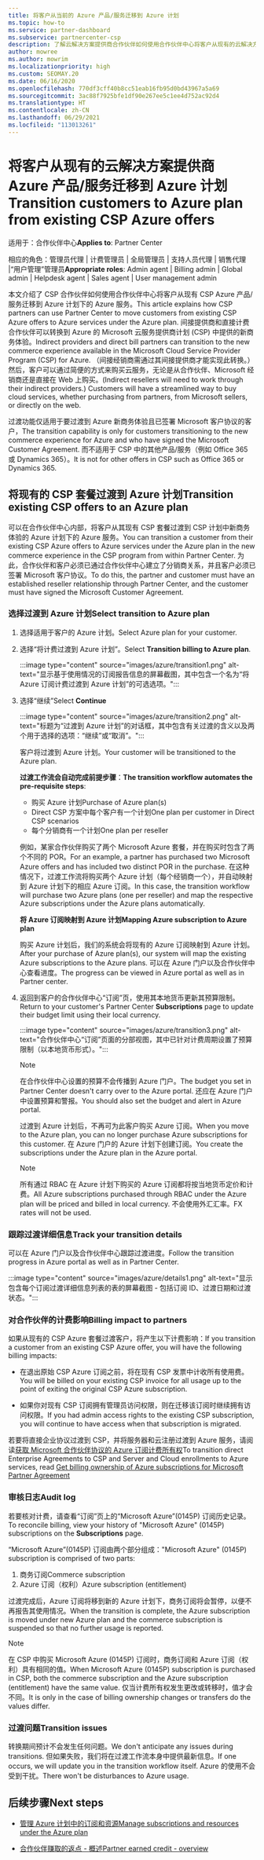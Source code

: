 ```yaml
---
title: 将客户从当前的 Azure 产品/服务迁移到 Azure 计划
ms.topic: how-to
ms.service: partner-dashboard
ms.subservice: partnercenter-csp
description: 了解云解决方案提供商合作伙伴如何使用合作伙伴中心将客户从现有的云解决方案提供商 Azure 产品/服务迁移到 Azure 计划下的 Azure 服务。
author: mowree
ms.author: mowrim
ms.localizationpriority: high
ms.custom: SEOMAY.20
ms.date: 06/16/2020
ms.openlocfilehash: 770df3cff40b8cc51eab16fb95d0bd43967a5a69
ms.sourcegitcommit: 3ac88f7925bfe1df90e267ee5c1ee4d752ac92d4
ms.translationtype: HT
ms.contentlocale: zh-CN
ms.lasthandoff: 06/29/2021
ms.locfileid: "113013261"
---
```

# <a name="transition-customers-to-azure-plan-from-existing-csp-azure-offers"></a><span data-ttu-id="335b7-103">将客户从现有的云解决方案提供商 Azure 产品/服务迁移到 Azure 计划</span><span class="sxs-lookup"><span data-stu-id="335b7-103">Transition customers to Azure plan from existing CSP Azure offers</span></span>

<span data-ttu-id="335b7-104">适用于：合作伙伴中心</span><span class="sxs-lookup"><span data-stu-id="335b7-104">**Applies to**: Partner Center</span></span> 

<span data-ttu-id="335b7-105">相应的角色：管理员代理 | 计费管理员 | 全局管理员 | 支持人员代理 | 销售代理 |“用户管理”管理员</span><span class="sxs-lookup"><span data-stu-id="335b7-105">**Appropriate roles**: Admin agent | Billing admin | Global admin | Helpdesk agent | Sales agent | User management admin</span></span>

<span data-ttu-id="335b7-106">本文介绍了 CSP 合作伙伴如何使用合作伙伴中心将客户从现有 CSP Azure 产品/服务迁移到 Azure 计划下的 Azure 服务。</span><span class="sxs-lookup"><span data-stu-id="335b7-106">This article explains how CSP partners can use Partner Center to move customers from existing CSP Azure offers to Azure services under the Azure plan.</span></span> <span data-ttu-id="335b7-107">间接提供商和直接计费合作伙伴可以转换到 Azure 的 Microsoft 云服务提供商计划 (CSP) 中提供的新商务体验。</span><span class="sxs-lookup"><span data-stu-id="335b7-107">Indirect providers and direct bill partners can transition to the new commerce experience available in the Microsoft Cloud Service Provider Program (CSP) for Azure.</span></span> <span data-ttu-id="335b7-108">（间接经销商需通过其间接提供商才能实现此转换。）然后，客户可以通过简便的方式来购买云服务，无论是从合作伙伴、Microsoft 经销商还是直接在 Web 上购买。</span><span class="sxs-lookup"><span data-stu-id="335b7-108">(Indirect resellers will need to work through their indirect providers.) Customers will have a streamlined way to buy cloud services, whether purchasing from partners, from Microsoft sellers, or directly on the web.</span></span>

<span data-ttu-id="335b7-109">过渡功能仅适用于要过渡到 Azure 新商务体验且已签署 Microsoft 客户协议的客户，</span><span class="sxs-lookup"><span data-stu-id="335b7-109">The transition capability is only for customers transitioning to the new commerce experience for Azure and who have signed the Microsoft Customer Agreement.</span></span> <span data-ttu-id="335b7-110">而不适用于 CSP 中的其他产品/服务（例如 Office 365 或 Dynamics 365）。</span><span class="sxs-lookup"><span data-stu-id="335b7-110">It is not for other offers in CSP such as Office 365 or Dynamics 365.</span></span>

## <a name="transition-existing-csp-offers-to-an-azure-plan"></a><span data-ttu-id="335b7-111">将现有的 CSP 套餐过渡到 Azure 计划</span><span class="sxs-lookup"><span data-stu-id="335b7-111">Transition existing CSP offers to an Azure plan</span></span>

<span data-ttu-id="335b7-112">可以在合作伙伴中心内部，将客户从其现有 CSP 套餐过渡到 CSP 计划中新商务体验的 Azure 计划下的 Azure 服务。</span><span class="sxs-lookup"><span data-stu-id="335b7-112">You can transition a customer from their existing CSP Azure offers to Azure services under the Azure plan in the new commerce experience in the CSP program from within Partner Center.</span></span> <span data-ttu-id="335b7-113">为此，合作伙伴和客户必须已通过合作伙伴中心建立了分销商关系，并且客户必须已签署 Microsoft 客户协议。</span><span class="sxs-lookup"><span data-stu-id="335b7-113">To do this, the partner and customer must have an established reseller relationship through Partner Center, and the customer must have signed the Microsoft Customer Agreement.</span></span>

### <a name="select-transition-to-azure-plan"></a><span data-ttu-id="335b7-114">选择过渡到 Azure 计划</span><span class="sxs-lookup"><span data-stu-id="335b7-114">Select transition to Azure plan</span></span>

1. <span data-ttu-id="335b7-115">选择适用于客户的 Azure 计划。</span><span class="sxs-lookup"><span data-stu-id="335b7-115">Select Azure plan for your customer.</span></span>

2. <span data-ttu-id="335b7-116">选择“将计费过渡到 Azure 计划”。</span><span class="sxs-lookup"><span data-stu-id="335b7-116">Select **Transition billing to Azure plan**.</span></span>

   :::image type="content" source="images/azure/transition1.png" alt-text="显示基于使用情况的订阅报告信息的屏幕截图，其中包含一个名为“将 Azure 订阅计费过渡到 Azure 计划”的可选选项。":::

3. <span data-ttu-id="335b7-118">选择“继续”</span><span class="sxs-lookup"><span data-stu-id="335b7-118">Select **Continue**</span></span>

   :::image type="content" source="images/azure/transition2.png" alt-text="标题为“过渡到 Azure 计划”的对话框，其中包含有关过渡的含义以及两个用于选择的选项：“继续”或“取消”。":::

   <span data-ttu-id="335b7-120">客户将过渡到 Azure 计划。</span><span class="sxs-lookup"><span data-stu-id="335b7-120">Your customer will be transitioned to the Azure plan.</span></span>

   <span data-ttu-id="335b7-121">**过渡工作流会自动完成前提步骤**：</span><span class="sxs-lookup"><span data-stu-id="335b7-121">**The transition workflow automates the pre-requisite steps**:</span></span>

   - <span data-ttu-id="335b7-122">购买 Azure 计划</span><span class="sxs-lookup"><span data-stu-id="335b7-122">Purchase of Azure plan(s)</span></span>
   - <span data-ttu-id="335b7-123">Direct CSP 方案中每个客户有一个计划</span><span class="sxs-lookup"><span data-stu-id="335b7-123">One plan per customer in Direct CSP scenarios</span></span>  
   - <span data-ttu-id="335b7-124">每个分销商有一个计划</span><span class="sxs-lookup"><span data-stu-id="335b7-124">One plan per reseller</span></span>  

   <span data-ttu-id="335b7-125">例如，某家合作伙伴购买了两个 Microsoft Azure 套餐，并在购买时包含了两个不同的 POR。</span><span class="sxs-lookup"><span data-stu-id="335b7-125">For an example, a partner has purchased two Microsoft Azure offers and has included two distinct POR in the purchase.</span></span> <span data-ttu-id="335b7-126">在这种情况下，过渡工作流将购买两个 Azure 计划（每个经销商一个），并自动映射到 Azure 计划下的相应 Azure 订阅。</span><span class="sxs-lookup"><span data-stu-id="335b7-126">In this case, the transition    workflow will purchase two Azure plans (one per reseller) and map the respective Azure subscriptions under the Azure plans automatically.</span></span>  

   <span data-ttu-id="335b7-127">**将 Azure 订阅映射到 Azure 计划**</span><span class="sxs-lookup"><span data-stu-id="335b7-127">**Mapping Azure subscription to Azure plan**</span></span>

   <span data-ttu-id="335b7-128">购买 Azure 计划后，我们的系统会将现有的 Azure 订阅映射到 Azure 计划。</span><span class="sxs-lookup"><span data-stu-id="335b7-128">After your purchase of Azure plan(s), our system will map the existing Azure subscriptions to the Azure plans.</span></span> <span data-ttu-id="335b7-129">可以在 Azure 门户以及合作伙伴中心查看进度。</span><span class="sxs-lookup"><span data-stu-id="335b7-129">The progress can be viewed in Azure portal as well as in Partner center.</span></span>

4. <span data-ttu-id="335b7-130">返回到客户的合作伙伴中心“订阅”页，使用其本地货币更新其预算限制。</span><span class="sxs-lookup"><span data-stu-id="335b7-130">Return to your customer's Partner Center **Subscriptions** page to update their budget limit using their local currency.</span></span>

   :::image type="content" source="images/azure/transition3.png" alt-text="合作伙伴中心“订阅”页面的分部视图，其中已针对计费周期设置了预算限制（以本地货币形式）。":::

   >[!NOTE]
   ><span data-ttu-id="335b7-132">在合作伙伴中心设置的预算不会传播到 Azure 门户。</span><span class="sxs-lookup"><span data-stu-id="335b7-132">The budget you set in Partner Center doesn't carry over to the Azure portal.</span></span> <span data-ttu-id="335b7-133">还应在 Azure 门户中设置预算和警报。</span><span class="sxs-lookup"><span data-stu-id="335b7-133">You should also set the budget and alert in Azure portal.</span></span>

   <span data-ttu-id="335b7-134">过渡到 Azure 计划后，不再可为此客户购买 Azure 订阅。</span><span class="sxs-lookup"><span data-stu-id="335b7-134">When you move to the Azure plan, you can no longer purchase Azure subscriptions for this customer.</span></span> <span data-ttu-id="335b7-135">在 Azure 门户的 Azure 计划下创建订阅。</span><span class="sxs-lookup"><span data-stu-id="335b7-135">You create the subscriptions under the Azure plan in the Azure portal.</span></span>

   >[!NOTE]
   > <span data-ttu-id="335b7-136">所有通过 RBAC 在 Azure 计划下购买的 Azure 订阅都将按当地货币定价和计费。</span><span class="sxs-lookup"><span data-stu-id="335b7-136">All Azure subscriptions purchased through RBAC under the Azure plan will be    priced and billed in local currency.</span></span> <span data-ttu-id="335b7-137">不会使用外汇汇率。</span><span class="sxs-lookup"><span data-stu-id="335b7-137">FX rates will not be used.</span></span>

### <a name="track-your-transition-details"></a><span data-ttu-id="335b7-138">跟踪过渡详细信息</span><span class="sxs-lookup"><span data-stu-id="335b7-138">Track your transition details</span></span>

<span data-ttu-id="335b7-139">可以在 Azure 门户以及合作伙伴中心跟踪过渡进度。</span><span class="sxs-lookup"><span data-stu-id="335b7-139">Follow the transition progress in Azure portal as well as in Partner Center.</span></span>

:::image type="content" source="images/azure/details1.png" alt-text="显示包含每个订阅过渡详细信息列表的表的屏幕截图 - 包括订阅 ID、过渡日期和过渡状态。":::

### <a name="billing-impact-to-partners"></a><span data-ttu-id="335b7-141">对合作伙伴的计费影响</span><span class="sxs-lookup"><span data-stu-id="335b7-141">Billing impact to partners</span></span>

<span data-ttu-id="335b7-142">如果从现有的 CSP Azure 套餐过渡客户，将产生以下计费影响：</span><span class="sxs-lookup"><span data-stu-id="335b7-142">If you transition a customer from an existing CSP Azure offer, you will have the following billing impacts:</span></span>

- <span data-ttu-id="335b7-143">在退出原始 CSP Azure 订阅之前，将在现有 CSP 发票中计收所有使用费。</span><span class="sxs-lookup"><span data-stu-id="335b7-143">You will be billed on your existing CSP invoice for all usage up to the point of exiting the original CSP Azure subscription.</span></span>

- <span data-ttu-id="335b7-144">如果你对现有 CSP 订阅拥有管理员访问权限，则在迁移该订阅时继续拥有访问权限。</span><span class="sxs-lookup"><span data-stu-id="335b7-144">If you had admin access rights to the existing CSP subscription, you will continue to have access when that subscription is migrated.</span></span>

<span data-ttu-id="335b7-145">若要将直接企业协议过渡到 CSP，并将服务器和云注册过渡到 Azure 服务，请阅读[获取 Microsoft 合作伙伴协议的 Azure 订阅计费所有权](/azure/billing/mpa-request-ownership)</span><span class="sxs-lookup"><span data-stu-id="335b7-145">To transition direct Enterprise Agreements to CSP and Server and Cloud enrollments to Azure services, read [Get billing ownership of Azure subscriptions for Microsoft Partner Agreement](/azure/billing/mpa-request-ownership)</span></span>

### <a name="audit-log"></a><span data-ttu-id="335b7-146">审核日志</span><span class="sxs-lookup"><span data-stu-id="335b7-146">Audit log</span></span>

<span data-ttu-id="335b7-147">若要核对计费，请查看“订阅”页上的“Microsoft Azure”(0145P) 订阅历史记录。</span><span class="sxs-lookup"><span data-stu-id="335b7-147">To reconcile billing, view your history of "Microsoft Azure" (0145P) subscriptions on the **Subscriptions** page.</span></span>

<span data-ttu-id="335b7-148">“Microsoft Azure”(0145P) 订阅由两个部分组成：</span><span class="sxs-lookup"><span data-stu-id="335b7-148">"Microsoft Azure" (0145P) subscription is comprised of two parts:</span></span>

1. <span data-ttu-id="335b7-149">商务订阅</span><span class="sxs-lookup"><span data-stu-id="335b7-149">Commerce subscription</span></span>
2. <span data-ttu-id="335b7-150">Azure 订阅（权利）</span><span class="sxs-lookup"><span data-stu-id="335b7-150">Azure subscription (entitlement)</span></span>

<span data-ttu-id="335b7-151">过渡完成后，Azure 订阅将移到新的 Azure 计划下，商务订阅将会暂停，以便不再报告其使用情况。</span><span class="sxs-lookup"><span data-stu-id="335b7-151">When the transition is complete, the Azure subscription is moved under new Azure plan and the commerce subscription is suspended so that no further usage is reported.</span></span>  

>[!NOTE]
><span data-ttu-id="335b7-152">在 CSP 中购买 Microsoft Azure (0145P) 订阅时，商务订阅和 Azure 订阅（权利）具有相同的值。</span><span class="sxs-lookup"><span data-stu-id="335b7-152">When Microsoft Azure (0145P) subscription is purchased in CSP, both the commerce subscription and the Azure subscription (entitlement) have the same value.</span></span> <span data-ttu-id="335b7-153">仅当计费所有权发生更改或转移时，值才会不同。</span><span class="sxs-lookup"><span data-stu-id="335b7-153">It is only in the case of billing ownership changes or transfers do the values differ.</span></span>

### <a name="transition-issues"></a><span data-ttu-id="335b7-154">过渡问题</span><span class="sxs-lookup"><span data-stu-id="335b7-154">Transition issues</span></span>

<span data-ttu-id="335b7-155">转换期间预计不会发生任何问题。</span><span class="sxs-lookup"><span data-stu-id="335b7-155">We don't anticipate any issues during transitions.</span></span> <span data-ttu-id="335b7-156">但如果失败，我们将在过渡工作流本身中提供最新信息。</span><span class="sxs-lookup"><span data-stu-id="335b7-156">If one occurs, we will update you in the transition workflow itself.</span></span> <span data-ttu-id="335b7-157">Azure 的使用不会受到干扰。</span><span class="sxs-lookup"><span data-stu-id="335b7-157">There won't be disturbances to Azure usage.</span></span>  

## <a name="next-steps"></a><span data-ttu-id="335b7-158">后续步骤</span><span class="sxs-lookup"><span data-stu-id="335b7-158">Next steps</span></span>

- [<span data-ttu-id="335b7-159">管理 Azure 计划中的订阅和资源</span><span class="sxs-lookup"><span data-stu-id="335b7-159">Manage subscriptions and resources under the Azure plan</span></span>](azure-plan-manage.md)

- [<span data-ttu-id="335b7-160">合作伙伴赚取的返点 - 概述</span><span class="sxs-lookup"><span data-stu-id="335b7-160">Partner earned credit - overview</span></span>](partner-earned-credit.md)
